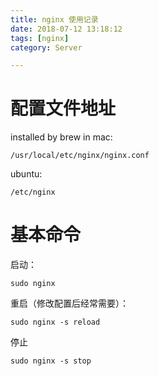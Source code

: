 ```yaml
---
title: nginx 使用记录
date: 2018-07-12 13:18:12
tags: [nginx]
category: Server

---
```



# 配置文件地址

installed by brew in mac:

```
/usr/local/etc/nginx/nginx.conf
```

ubuntu:

```
/etc/nginx
```

# 基本命令

启动：

```
sudo nginx
```

重启（修改配置后经常需要）：

```
sudo nginx -s reload
```

停止

```
sudo nginx -s stop 
```